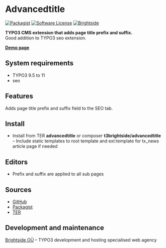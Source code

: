 # Advancedtitle
[![Packagist](https://img.shields.io/packagist/v/t3brightside/pagelist.svg?style=flat)](https://packagist.org/packages/t3brightside/advancedtitle)
[![Software License](https://img.shields.io/badge/license-GPLv3-brightgreen.svg?style=flat)](LICENSE)
[![Brightside](https://img.shields.io/badge/by-t3brightside.com-orange.svg?style=flat)](https://t3brightside.com)

**TYPO3 CMS extension that adds page title prefix and suffix.**
<br />Good addition to TYPO3 seo extension.

**[Demo page](https://microtemplate.t3brightside.com/)**

## System requirements

- TYPO3 9.5 to 11
- seo

## Features

Adds page title prefix and suffix field to the SEO tab.

## Install
- Install from TER **advancedtitle** or composer **t3brightside/advancedtitle**
– Include static templates to root template and ext:template for tx_news article page if needed

## Editors
- Prefix and suffix are applied to all sub pages

## Sources

- [GitHub](https://github.com/t3brightside/advancedtitle)
- [Packagist](https://packagist.org/packages/t3brightside/advancedtitle)
- [TER](https://extensions.typo3.org/extension/advancedtitle/)

## Development and maintenance

[Brightside OÜ](https://t3brightside.com/) – TYPO3 development and hosting specialised web agency
